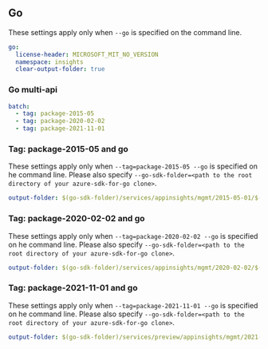 ## Go

These settings apply only when `--go` is specified on the command line.

``` yaml $(go)
go:
  license-header: MICROSOFT_MIT_NO_VERSION
  namespace: insights
  clear-output-folder: true
```

### Go multi-api

``` yaml $(go) && $(multiapi)
batch:
  - tag: package-2015-05
  - tag: package-2020-02-02
  - tag: package-2021-11-01
```

### Tag: package-2015-05 and go

These settings apply only when `--tag=package-2015-05 --go` is specified on he command line.
Please also specify `--go-sdk-folder=<path to the root directory of your azure-sdk-for-go clone>`.

``` yaml $(tag) == 'package-2015-05' && $(go)
output-folder: $(go-sdk-folder)/services/appinsights/mgmt/2015-05-01/$(namespace)
```

### Tag: package-2020-02-02 and go

These settings apply only when `--tag=package-2020-02-02 --go` is specified on he command line.
Please also specify `--go-sdk-folder=<path to the root directory of your azure-sdk-for-go clone>`.

``` yaml $(tag) == 'package-2020-02-02' && $(go)
output-folder: $(go-sdk-folder)/services/appinsights/mgmt/2020-02-02/$(namespace)
```

### Tag: package-2021-11-01 and go

These settings apply only when `--tag=package-2021-11-01 --go` is specified on he command line.
Please also specify `--go-sdk-folder=<path to the root directory of your azure-sdk-for-go clone>`.

``` yaml $(tag) == 'package-2021-11-01' && $(go)
output-folder: $(go-sdk-folder)/services/preview/appinsights/mgmt/2021-11-01-preview/$(namespace)
```
